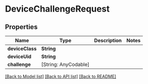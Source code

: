 # DeviceChallengeRequest

## Properties
Name | Type | Description | Notes
------------ | ------------- | ------------- | -------------
**deviceClass** | **String** |  | 
**deviceUid** | **String** |  | 
**challenge** | [String: AnyCodable] |  | 

[[Back to Model list]](../README.md#documentation-for-models) [[Back to API list]](../README.md#documentation-for-api-endpoints) [[Back to README]](../README.md)



